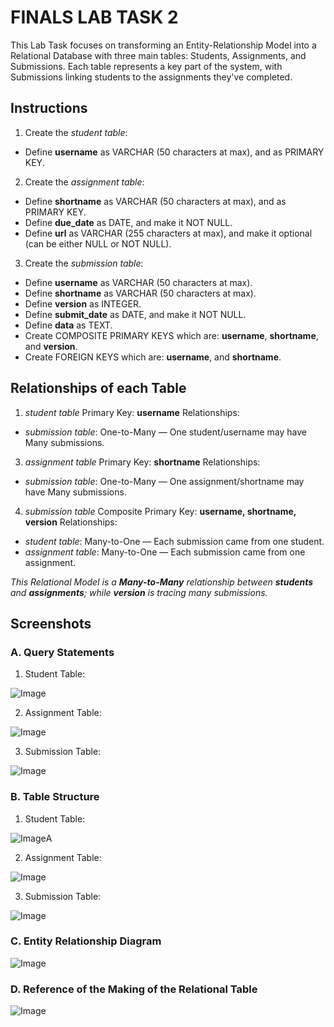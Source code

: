 # FINALS LAB TASK 2
This Lab Task focuses on transforming an Entity-Relationship Model into a Relational Database with three main tables: Students, Assignments, and Submissions. Each table represents a key part of the system, with Submissions linking students to the assignments they've completed.

## Instructions

1. Create the *student table*:
- Define **username** as VARCHAR (50 characters at max), and as PRIMARY KEY.

2. Create the *assignment table*:
- Define **shortname** as VARCHAR (50 characters at max), and as PRIMARY KEY.
- Define **due_date** as DATE, and make it NOT NULL.
- Define **url** as VARCHAR (255 characters at max), and make it optional (can be either NULL or NOT NULL).

3. Create the *submission table*:
- Define **username** as VARCHAR (50 characters at max).
- Define **shortname** as VARCHAR (50 characters at max).
- Define **version** as INTEGER.
- Define **submit_date** as DATE, and make it NOT NULL. 
- Define **data** as TEXT.
- Create COMPOSITE PRIMARY KEYS which are: **username**, **shortname**, and **version**.
- Create FOREIGN KEYS which are: **username**, and **shortname**.

## Relationships of each Table

1. *student table*
Primary Key: **username**
Relationships:
- *submission table*: One-to-Many — One student/username may have Many submissions.

3. *assignment table*
Primary Key: **shortname**
Relationships:
- *submission table*: One-to-Many — One assignment/shortname may have Many submissions.

4. *submission table*
Composite Primary Key: **username, shortname, version**
Relationships:
- *student table*: Many-to-One — Each submission came from one student.
- *assignment table*: Many-to-One — Each submission came from one assignment.

*This Relational Model is a **Many-to-Many** relationship between **students** and **assignments**; while **version** is tracing many submissions.*

## Screenshots
### A. Query Statements

1. Student Table:

![Image](https://github.com/user-attachments/assets/6890a90e-b778-45e7-b886-90b682f3aac2)

2. Assignment Table:

![Image](https://github.com/user-attachments/assets/f577e7aa-b6ab-42ec-8f0a-2149922e76be)

3. Submission Table:

![Image](https://github.com/user-attachments/assets/4bef385d-90f4-43bf-a607-93ebf6be97ed)

### B. Table Structure

1. Student Table:

![Image](https://github.com/user-attachments/assets/4bb67507-21d8-475a-81d3-33f8882c90e4)A

2. Assignment Table:

![Image](https://github.com/user-attachments/assets/31d8bedf-0fb1-40a2-9028-a9e096b84da5)

3. Submission Table:

![Image](https://github.com/user-attachments/assets/9c9d2037-a11e-4173-bd33-c653e9df5928)

### C. Entity Relationship Diagram

![Image](https://github.com/user-attachments/assets/24aacc83-ef52-4b54-b438-4159b53398e4)

### D. Reference of the Making of the Relational Table

![Image](https://github.com/user-attachments/assets/39f7d174-5224-492f-862c-3260224cdbed)

